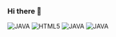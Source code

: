 ### Hi there 👋

![JAVA](https://img.shields.io/badge/-JAVA-007396?style=flat-square&logo=java&logocolor=white)
![HTML5](https://img.shields.io/badge/-HTML5-E34F26?style=flat-square&logo=html5&logocolor=white)
![JAVA](https://img.shields.io/badge/-JAVA-007396?style=flat-square&logo=java&logocolor=white)
![JAVA](https://img.shields.io/badge/-JAVA-007396?style=flat-square&logo=java&logocolor=white)


<!--
**kitseok/kitseok** is a ✨ _special_ ✨ repository because its `README.md` (this file) appears on your GitHub profile.

Here are some ideas to get you started:

- 🔭 I’m currently working on ...
- 🌱 I’m currently learning ...
- 👯 I’m looking to collaborate on ...
- 🤔 I’m looking for help with ...
- 💬 Ask me about ...
- 📫 How to reach me: ...
- 😄 Pronouns: ...
- ⚡ Fun fact: ...
-->
